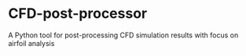 # CFD-post-processor
A Python tool for post-processing CFD simulation results with focus on airfoil analysis

